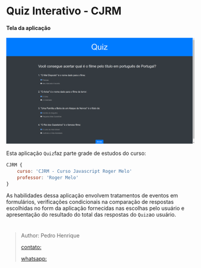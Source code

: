 # Quiz Interativo - CJRM

#### Tela da aplicação

![](./images/quiz.png)

Esta aplicação `Quiz`faz parte grade de estudos do curso: 

```javascript
CJRM {
    curso: 'CJRM - Curso Javascript Roger Melo'
    professor: 'Roger Melo'
}
```

As habilidades dessa aplicação envolvem tratamentos de eventos em formulários, verificações condicionais na comparação de respostas escolhidas no form da aplicação fornecidas nas escolhas pelo usuário e apresentação do resultado do total das respostas do `Quiz`ao usuário.

# 

> Author: Pedro Henrique
> 
> [contato: ](mailto:dev.pedro.rjas@gmail.com)
> 
> [whatsapp:](https://wa.me/5519994513631)